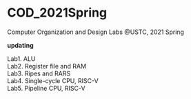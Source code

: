 # COD_2021Spring
Computer Organization and Design Labs @USTC, 2021 Spring

**updating** 

Lab1. ALU\
Lab2. Register file and RAM\
Lab3. Ripes and RARS\
Lab4. Single-cycle CPU, RISC-V\
Lab5. Pipeline CPU, RISC-V
